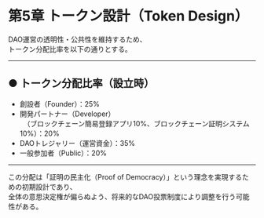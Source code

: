 # 第5章 トークン設計（Token Design）

DAO運営の透明性・公共性を維持するため、  
トークン分配比率を以下の通りとする。

---

## ● トークン分配比率（設立時）

- 創設者（Founder）：25%  
- 開発パートナー（Developer）  
　（ブロックチェーン簡易登録アプリ10%、ブロックチェーン証明システム10%）：20%  
- DAOトレジャリー（運営資金）：35%  
- 一般参加者（Public）：20%

---

この分配は「証明の民主化（Proof of Democracy）」という理念を実現するための初期設計であり、  
全体の意思決定権が偏らぬよう、将来的なDAO投票制度により調整を行う可能性がある。
